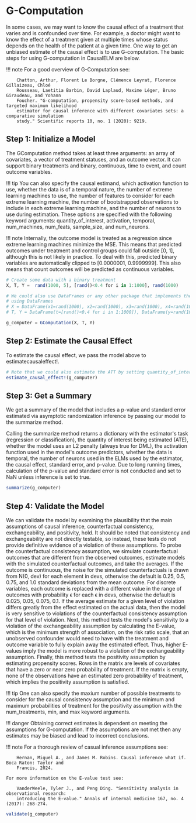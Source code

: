 # G-Computation
In some cases, we may want to know the causal effect of a treatment that varies and is 
confounded over time. For example, a doctor might want to know the effect of a treatment 
given at multiple times whose status depends on the health of the patient at a given time. 
One way to get an unbiased estimate of the causal effect is to use G-computation. The basic 
steps for using G-computation in CausalELM are below.

!!! note 
    For a good overview of G-Computation see:
    
        Chatton, Arthur, Florent Le Borgne, Clémence Leyrat, Florence Gillaizeau, Chloé 
        Rousseau, Laetitia Barbin, David Laplaud, Maxime Léger, Bruno Giraudeau, and Yohann 
        Foucher. "G-computation, propensity score-based methods, and targeted maximum likelihood 
        estimator for causal inference with different covariates sets: a comparative simulation 
        study." Scientific reports 10, no. 1 (2020): 9219.

## Step 1: Initialize a Model
The GComputation method takes at least three arguments: an array of covariates, a vector of 
treatment statuses, and an outcome vector. It can support binary treatments and binary, 
continuous, time to event, and count outcome variables.

!!! tip
    You can also specify the causal estimand, which activation function to use, whether the 
    data is of a temporal nature, the number of extreme learning machines to use, the 
    number of features to consider for each extreme learning machine, the number of 
    bootstrapped observations to include in each extreme learning machine, and the number of 
    neurons to use during estimation. These options are specified with the following keyword 
    arguments: quantity\_of\_interest, activation, temporal, num_machines, num_feats, 
    sample_size, and num\_neurons.

!!! note
    Internally, the outcome model is treated as a regression since extreme learning machines 
    minimize the MSE. This means that predicted outcomes under treatment and control groups 
    could fall outside [0, 1], although this is not likely in practice. To deal with this, 
    predicted binary variables are automatically clipped to [0.0000001, 0.9999999]. This also 
    means that count outcomes will be predicted as continuous variables.

```julia
# Create some data with a binary treatment
X, T, Y =  rand(1000, 5), [rand()<0.4 for i in 1:1000], rand(1000)

# We could also use DataFrames or any other package that implements the Tables.jl API
# using DataFrames
# X = DataFrame(x1=rand(1000), x2=rand(1000), x3=rand(1000), x4=rand(1000), x5=rand(1000))
# T, Y = DataFrame(t=[rand()<0.4 for i in 1:1000]), DataFrame(y=rand(1000))

g_computer = GComputation(X, T, Y)
```

## Step 2: Estimate the Causal Effect
To estimate the causal effect, we pass the model above to estimatecausaleffect!.
```julia
# Note that we could also estimate the ATT by setting quantity_of_interest="ATT"
estimate_causal_effect!(g_computer)
```

## Step 3: Get a Summary
We get a summary of the model that includes a p-value and standard error estimated via 
asymptotic randomization inference by passing our model to the summarize method.

Calling the summarize method returns a dictionary with the estimator's task (regression or 
classification), the quantity of interest being estimated (ATE), whether the model uses an 
L2 penalty (always true for DML), the activation function used in the model's outcome 
predictors, whether the data is temporal, the number of neurons used in the ELMs used by the 
estimator, the causal effect, standard error, and p-value. Due to long running times, 
calculation of the p-value and standard error is not conducted and set to NaN unless 
inference is set to true.
```julia
summarize(g_computer)
```

## Step 4: Validate the Model
We can validate the model by examining the plausibility that the main assumptions of causal 
inference, counterfactual consistency, exchangeability, and positivity, hold. It should be 
noted that consistency and exchangeability are not directly testable, so instead, these 
tests do not provide definitive evidence of a violation of these assumptions. To probe the 
counterfactual consistency assumption, we simulate counterfactual outcomes that are 
different from the observed outcomes, estimate models with the simulated counterfactual 
outcomes, and take the averages. If the outcome is continuous, the noise for the simulated 
counterfactuals is drawn from N(0, dev) for each element in devs, otherwise the default is 
0.25, 0.5, 0.75, and 1.0 standard deviations from the mean outcome. For discrete variables, 
each outcome is replaced with a different value in the range of outcomes with probability ϵ 
for each ϵ in devs, otherwise the default is 0.025, 0.05, 0.075, 0.1. If the average 
estimate for a given level of violation differs greatly from the effect estimated on the 
actual data, then the model is very sensitive to violations of the counterfactual 
consistency assumption for that level of violation. Next, this method tests the model's 
sensitivity to a violation of the exchangeability assumption by calculating the E-value, 
which is the minimum strength of association, on the risk ratio scale, that an unobserved 
confounder would need to have with the treatment and outcome variable to fully explain away 
the estimated effect. Thus, higher E-values imply the model is more robust to a violation of 
the exchangeability assumption. Finally, this method tests the positivity assumption by 
estimating propensity scores. Rows in the matrix are levels of covariates that have a zero 
or near zero probability of treatment. If the matrix is empty, none of the observations have 
an estimated zero probability of treatment, which implies the positivity assumption is 
satisfied.

!!! tip
    One can also specify the maxium number of possible treatments to consider for the causal 
    consistency assumption and the minimum and maximum probabilities of treatment for the 
    positivity assumption with the num\_treatments, min, and max keyword arguments.

!!! danger
    Obtaining correct estimates is dependent on meeting the assumptions for G-computation. 
    If the assumptions are not met then any estimates may be biased and lead to incorrect 
    conclusions.

!!! note
    For a thorough review of casual inference assumptions see:

        Hernan, Miguel A., and James M. Robins. Causal inference what if. Boca Raton: Taylor and 
        Francis, 2024. 

    For more information on the E-value test see:
    
        VanderWeele, Tyler J., and Peng Ding. "Sensitivity analysis in observational research: 
        introducing the E-value." Annals of internal medicine 167, no. 4 (2017): 268-274.


```julia
validate(g_computer)
```